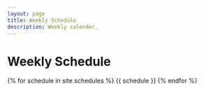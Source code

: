 ```yaml
---
layout: page
title: Weekly Schedule 
description: Weekly calender.
---
```


# Weekly Schedule

{% for schedule in site.schedules %}
{{ schedule }}
{% endfor %}
